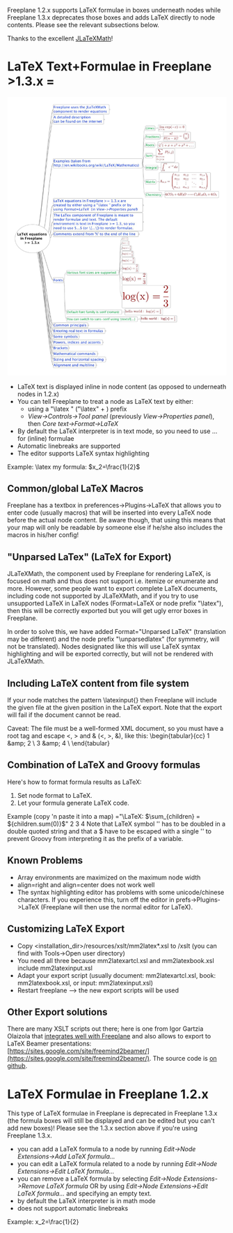 Freeplane 1.2.x supports LaTeX formulae in boxes underneath nodes while Freeplane 1.3.x deprecates those boxes and adds LaTeX directly to node contents. Please see the relevant subsections below.

Thanks to the excellent [JLaTeXMath](http://forge.scilab.org/index.php/p/jlatexmath/)!

# LaTeX Text+Formulae in Freeplane >1.3.x =

![](images/Freeplane_LaTeX.jpg ':size=200')
<!--
See the [example mindmap](http://www.freeplane.org/wiki/images/0/01/Freeplane_LaTeX.jpg).
-->

* LaTeX text is displayed inline in node content (as opposed to underneath nodes in 1.2.x)
* You can tell Freeplane to treat a node as LaTeX text by either:
    * using a "\latex " ("\latex" + <space or newline>) prefix
    * *View->Controls->Tool panel* (previously *View->Properties panel*), then *Core text->Format->LaTeX*
* By default the LaTeX interpreter is in text mode, so you need to use $...$ for (inline) formulae
* Automatic linebreaks are supported
* The editor supports LaTeX syntax highlighting

Example:
    \latex my formula: $x_2=\frac{1}{2}$

## Common/global LaTeX Macros
Freeplane has a textbox in preferences->Plugins->LaTeX that allows you to enter
code (usually macros) that will be inserted into every LaTeX node before the actual node content.
Be aware though, that using this means that your map will only be readable by someone else if he/she
also includes the macros in his/her config!

## "Unparsed LaTex" (LaTeX for Export)
JLaTeXMath, the component used by Freeplane for rendering LaTeX, is focused on math and thus does not support i.e. itemize or enumerate and more.
However, some people want to export complete LaTeX documents, including code not supported by JLaTeXMath, and if you try to use
unsupported LaTeX in LaTeX nodes (Format=LaTeX or node prefix "\latex"), then this will be correctly exported but you will get ugly error boxes in Freeplane.

In order to solve this, we have added Format="Unparsed LaTeX" (translation may be different) and the node prefix "\unparsedlatex" (for symmetry, will not be translated).
Nodes designated like this will use LaTeX syntax highlighting and will be exported correctly, but will not be rendered with JLaTeXMath.

## Including LaTeX content from file system
If your node matches the pattern
    \latexinput{<file>}
then Freeplane will include the given file at the given position in the LaTeX export.
Note that the export will fail if the document cannot be read.

Caveat: The file must be a well-formed XML document, so you must have a root tag and escape <, > and & (&lt;, &gt;, &amp;),
like this:
    <doc>
    \begin{tabular}{cc}
    1 &amp;amp; 2 \\
    3 &amp;amp; 4 \\
    \end{tabular}
    </doc>

## Combination of LaTeX and Groovy formulas
Here's how to format formula results as LaTeX:

1. Set node format to LaTeX.
2. Let your formula generate LaTeX code.

Example (copy 'n paste it into a map)
    ="\\LaTeX: \$\\sum_{children} = ${children.sum(0)}\$"
    2
    3
    4
Note that LaTeX symbol '\' has to be doubled in a double quoted string and that a $ have to be escaped with a single '\' to prevent Groovy from interpreting it as the prefix of a variable.

## Known Problems

* Array environments are maximized on the maximum node width
* align=right and align=center does not work well
* The syntax highlighting editor has problems with some unicode/chinese characters. If you experience this, turn off the editor in prefs->Plugins->LaTeX (Freeplane will then use the normal editor for LaTeX).

## Customizing LaTeX Export

* Copy <installation_dir>/resources/xslt/mm2latex*.xsl to <fpuserdir>/xslt (you can find <fpuserdir> with Tools->Open user directory)
* You need all three because mm2latexartcl.xsl and mm2latexbook.xsl include mm2latexinput.xsl
* Adapt your export script (usually document: mm2latexartcl.xsl, book: mm2latexbook.xsl, or input: mm2latexinput.xsl)
* Restart freeplane --> the new export scripts will be used

## Other Export solutions
There are many XSLT scripts out there; here is one from Igor Gartzia Olaizola that
[integrates well with Freeplane](http://sourceforge.net/apps/phpbb/freeplane/viewtopic.php?f=1&t=942) and also allows to export to LaTeX Beamer presentations:
[https://sites.google.com/site/freemind2beamer/](https://sites.google.com/site/freemind2beamer/). The source code is [on github](https://github.com/igor-go/mm_xslt_exports).

# LaTeX Formulae in Freeplane 1.2.x
This type of LaTeX formulae in Freeplane is deprecated in Freeplane 1.3.x
(the formula boxes  will still be displayed and can be edited but you can't add new
boxes)! Please see the 1.3.x section above if you're using Freeplane 1.3.x.

* you can add a LaTeX formula to a node by running *Edit->Node Extensions->Add LaTeX formula...*
* you can edit a LaTeX formula related to a node by running *Edit->Node Extensions->Edit LaTeX formula...*
* you can remove a LaTeX formula by selecting *Edit->Node Extensions->Remove LaTeX formula* OR by using *Edit->Node Extensions->Edit LaTeX formula...* and specifying an empty text.
* by default the LaTeX interpreter is in math mode
* does not support automatic linebreaks

Example:
    x_2=\frac{1}{2}

